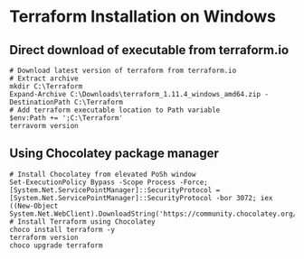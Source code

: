 # Terraform Installation on Windows

## Direct download of executable from terraform.io

```PoSh
# Download latest version of terraform from terraform.io
# Extract archive
mkdir C:\Terraform
Expand-Archive C:\Downloads\terraform_1.11.4_windows_amd64.zip -DestinationPath C:\Terraform
# Add terraform executable location to Path variable
$env:Path += ';C:\Terraform'
terravorm version
```

## Using Chocolatey package manager

```PoSh
# Install Chocolatey from elevated PoSh window
Set-ExecutionPolicy Bypass -Scope Process -Force; [System.Net.ServicePointManager]::SecurityProtocol = [System.Net.ServicePointManager]::SecurityProtocol -bor 3072; iex ((New-Object System.Net.WebClient).DownloadString('https://community.chocolatey.org/install.ps1'))
# Install Terraform using Chocolatey
choco install terraform -y
terraform version
choco upgrade terraform
```
